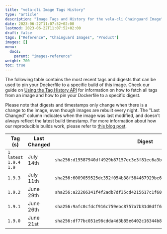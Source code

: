 ```yaml
---
title: "vela-cli Image Tags History"
type: "article"
description: "Image Tags and History for the vela-cli Chainguard Image"
date: 2023-06-22T11:07:52+02:00
lastmod: 2023-06-22T11:07:52+02:00
draft: false
tags: ["Reference", "Chainguard Images", "Product"]
images: []
menu:
  docs:
    parent: "images-reference"
weight: 700
toc: true
---
```


The following table contains the most recent tags and digests that can be used to pin your Dockerfile to a specific build of this image. Check our guide on [Using the Tag History API](/chainguard/chainguard-images/using-the-tag-history-api/) for information on how to fetch all tags from an image and how to pin your Dockerfile to a specific digest.

Please note that digests and timestamps only change when there is a change to the image, even though images are rebuilt every night. The "Last Changed" column indicates when the image was last modified, and doesn't always reflect the latest build timestamp. For more information about how our reproducible builds work, please refer to [this blog post](https://www.chainguard.dev/unchained/reproducing-chainguards-reproducible-image-builds).

| Tag (s)                     | Last Changed | Digest                                                                    |
|-----------------------------|--------------|---------------------------------------------------------------------------|
|  `1` `latest` `1.9.4` `1.9` | July 14th    | `sha256:d19587940df4929b87157ec3e3f81ec6a3bb37cac162e394670487634ec09b8b` |
|  `1.9.3`                    | July 11th    | `sha256:6009059525dc352f054b38f584467929be6ca4167eebacfbf6d4856af6584a22` |
|  `1.9.2`                    | June 29th    | `sha256:a22266341f4f2adb7df35cd4215617c1f60268e976e134443ccdd682c5656c28` |
|  `1.9.1`                    | June 26th    | `sha256:9afc0cfdcf916c759ebc8757a7b31d0dff600fa5df765c29301376d0ec09277e` |
|  `1.9.0`                    | June 21st    | `sha256:df77bc051e96cdda4d3b85e6402c16344b89cd6f3e09c5a8cb4beeb61f667044` |
